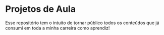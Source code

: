 # Projetos de Aula
Esse repositório tem o intuito de tornar público todos os conteúdos que já consumi em toda a minha carreira como aprendiz!